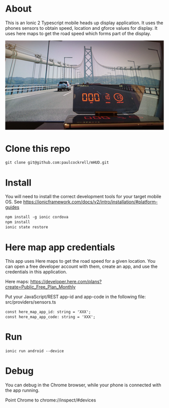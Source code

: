 # About
This is an Ionic 2 Typescript mobile heads up display application.
It uses the phones sensors to obtain speed, location and gforce values for display.
It uses here maps to get the road speed which forms part of the display.

![Image](./hud-image.jpg?raw=true)

# Clone this repo
```
git clone git@github.com:paulcockrell/mHUD.git
```

# Install
You will need to install the correct development tools for your target mobile OS.
See https://ionicframework.com/docs/v2/intro/installation/#platform-guides
```
npm install -g ionic cordova
npm install
ionic state restore
```

# Here map app credentials
This app uses Here maps to get the road speed for a given location. You can open
a free developer account with them, create an app, and use the credentials in this
application.

Here maps: https://developer.here.com/plans?create=Public_Free_Plan_Monthly

Put your JavaScript/REST app-id and app-code in the following file: src/providers/sensors.ts

```
const here_map_app_id: string = 'XXX';
const here_map_app_code: string = 'XXX';
```

# Run
```
ionic run android --device
```

# Debug
You can debug in the Chrome browser, while your phone is connected with the app running.

Point Chrome to chrome://inspect/#devices

